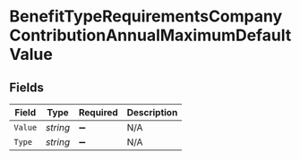 # BenefitTypeRequirementsCompanyContributionAnnualMaximumDefaultValue


## Fields

| Field              | Type               | Required           | Description        |
| ------------------ | ------------------ | ------------------ | ------------------ |
| `Value`            | *string*           | :heavy_minus_sign: | N/A                |
| `Type`             | *string*           | :heavy_minus_sign: | N/A                |